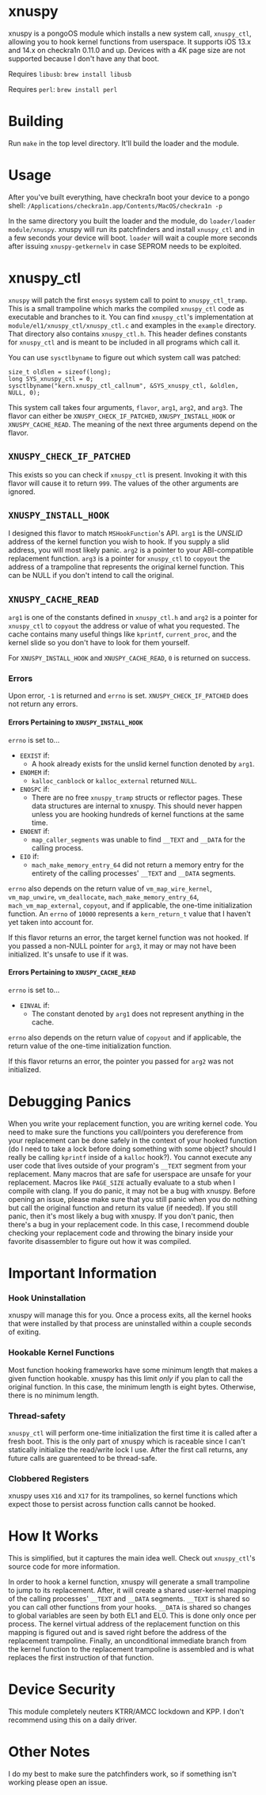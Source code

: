 # xnuspy

xnuspy is a pongoOS module which installs a new system call, `xnuspy_ctl`,
allowing you to hook kernel functions from userspace. It supports iOS 13.x and
14.x on checkra1n 0.11.0 and up. Devices with a 4K page size are not
supported because I don't have any that boot.

Requires `libusb`: `brew install libusb`

Requires `perl`: `brew install perl`

# Building
Run `make` in the top level directory. It'll build the loader and the module.

# Usage
After you've built everything, have checkra1n boot your device to a pongo
shell: `/Applications/checkra1n.app/Contents/MacOS/checkra1n -p`

In the same directory you built the loader and the module, do
`loader/loader module/xnuspy`. xnuspy will run its patchfinders and install
`xnuspy_ctl` and in a few seconds your device will boot. `loader` will wait a
couple more seconds after issuing `xnuspy-getkernelv` in case SEPROM needs
to be exploited.

# xnuspy_ctl
`xnuspy` will patch the first `enosys` system call to point to `xnuspy_ctl_tramp`.
This is a small trampoline which marks the compiled `xnuspy_ctl` code as
executable and branches to it. You can find `xnuspy_ctl`'s implementation at
`module/el1/xnuspy_ctl/xnuspy_ctl.c` and examples in the `example` directory.
That directory also contains `xnuspy_ctl.h`. This header defines constants for
`xnuspy_ctl` and is meant to be included in all programs which call it.

You can use `sysctlbyname` to figure out which system call was patched:

```
size_t oldlen = sizeof(long);
long SYS_xnuspy_ctl = 0;
sysctlbyname("kern.xnuspy_ctl_callnum", &SYS_xnuspy_ctl, &oldlen, NULL, 0);
```

This system call takes four arguments, `flavor`, `arg1`, `arg2`, and `arg3`.
The flavor can either be `XNUSPY_CHECK_IF_PATCHED`, `XNUSPY_INSTALL_HOOK` or
`XNUSPY_CACHE_READ`. The meaning of the next three arguments depend on the
flavor.

## `XNUSPY_CHECK_IF_PATCHED`
This exists so you can check if `xnuspy_ctl` is present. Invoking it with this
flavor will cause it to return `999`. The values of the other arguments are
ignored.

## `XNUSPY_INSTALL_HOOK`
I designed this flavor to match `MSHookFunction`'s API. `arg1` is the *UNSLID*
address of the kernel function you wish to hook. If you supply a slid address,
you will most likely panic. `arg2` is a pointer to your ABI-compatible replacement
function. `arg3` is a pointer for `xnuspy_ctl` to `copyout` the address of a
trampoline that represents the original kernel function. This can be NULL if
you don't intend to call the original.

## `XNUSPY_CACHE_READ`
`arg1` is one of the constants defined in `xnuspy_ctl.h` and `arg2` is a
pointer for `xnuspy_ctl` to `copyout` the address or value of what you requested.
The cache contains many useful things like `kprintf`, `current_proc`, and the
kernel slide so you don't have to look for them yourself.

For `XNUSPY_INSTALL_HOOK` and `XNUSPY_CACHE_READ`, `0` is returned on success.

### Errors
Upon error, `-1` is returned and `errno` is set. `XNUSPY_CHECK_IF_PATCHED`
does not return any errors.

#### Errors Pertaining to `XNUSPY_INSTALL_HOOK`
`errno` is set to...
- `EEXIST` if:
  - A hook already exists for the unslid kernel function denoted by `arg1`.
- `ENOMEM` if:
  - `kalloc_canblock` or `kalloc_external` returned `NULL`.
- `ENOSPC` if:
  - There are no free `xnuspy_tramp` structs or reflector pages. These data
structures are internal to xnuspy. This should never happen unless you are
hooking hundreds of kernel functions at the same time.
- `ENOENT` if:
  - `map_caller_segments` was unable to find `__TEXT` and `__DATA` for the
calling process.
- `EIO` if:
  - `mach_make_memory_entry_64` did not return a memory entry for the entirety
of the calling processes' `__TEXT` and `__DATA` segments.

`errno` also depends on the return value of `vm_map_wire_kernel`,
`vm_map_unwire`, `vm_deallocate`, `mach_make_memory_entry_64`,
`mach_vm_map_external`, `copyout`, and if applicable, the one-time initialization
function. An `errno` of `10000` represents a `kern_return_t` value that I
haven't yet taken into account for.

If this flavor returns an error, the target kernel function was not hooked.
If you passed a non-NULL pointer for `arg3`, it may or may not have been
initialized. It's unsafe to use if it was.

#### Errors Pertaining to `XNUSPY_CACHE_READ`
`errno` is set to...
- `EINVAL` if:
  - The constant denoted by `arg1` does not represent anything in the cache.

`errno` also depends on the return value of `copyout` and if applicable, the
return value of the one-time initialization function.

If this flavor returns an error, the pointer you passed for `arg2` was not
initialized.

# Debugging Panics
When you write your replacement function, you are writing kernel code.
You need to make sure the functions you call/pointers you dereference from your
replacement can be done safely in the context of your hooked function (do I
need to take a lock before doing something with some object? should I really be
calling `kprintf` inside of a `kalloc` hook?). You cannot execute any user code
that lives outside of your program's `__TEXT` segment from your replacement.
Many macros that are safe for userspace are unsafe for your replacement. Macros
like `PAGE_SIZE` actually evaluate to a stub when I compile with clang. If you
do panic, it may not be a bug with xnuspy. Before opening an issue, please make
sure that you still panic when you do nothing but call the original function
and return its value (if needed). If you still panic, then it's most likely a
bug with xnuspy. If you don't panic, then there's a bug in your replacement
code. In this case, I recommend double checking your replacement code and
throwing the binary inside your favorite disassembler to figure out how it was
compiled.

# Important Information
### Hook Uninstallation
xnuspy will manage this for you. Once a process exits, all the kernel hooks
that were installed by that process are uninstalled within a couple seconds of
exiting.

### Hookable Kernel Functions
Most function hooking frameworks have some minimum length that makes a given
function hookable. xnuspy has this limit *only* if you plan to call the original
function. In this case, the minimum length is eight bytes. Otherwise, there
is no minimum length.

### Thread-safety
`xnuspy_ctl` will perform one-time initialization the first time it is called
after a fresh boot. This is the only part of xnuspy which is raceable since
I can't statically initialize the read/write lock I use. After the first call
returns, any future calls are guarenteed to be thread-safe.

### Clobbered Registers
xnuspy uses `X16` and `X17` for its trampolines, so kernel functions which
expect those to persist across function calls cannot be hooked.

# How It Works
This is simplified, but it captures the main idea well. Check out `xnuspy_ctl`'s
source code for more information.

In order to hook a kernel function, xnuspy will generate a small trampoline to
jump to its replacement. After, it will create a shared user-kernel mapping of
the calling processes' `__TEXT` and `__DATA` segments. `__TEXT` is shared so
you can call other functions from your hooks. `__DATA` is shared so changes to
global variables are seen by both EL1 and EL0. This is done only once per
process. The kernel virtual address of the replacement function on this mapping
is figured out and is saved right before the address of the replacement
trampoline. Finally, an unconditional immediate branch from the kernel
function to the replacement trampoline is assembled and is what replaces the
first instruction of that function.

# Device Security
This module completely neuters KTRR/AMCC lockdown and KPP. I don't
recommend using this on a daily driver.

# Other Notes
I do my best to make sure the patchfinders work, so if something isn't working
please open an issue.
